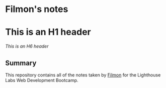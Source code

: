 # Filmon's notes 
# This is an H1 header 
###### This is an H6 header 
## Summary 

This repository contains all of the notes taken by [Filmon](https://github.com/Fil2780)  for the Lighthouse Labs Web Development Bootcamp.
